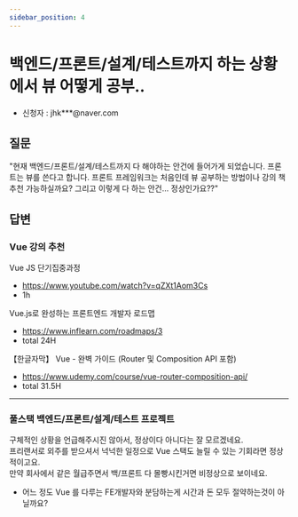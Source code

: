 ```yaml
---
sidebar_position: 4
---
```


# 백엔드/프론트/설계/테스트까지 하는 상황에서 뷰 어떻게 공부..
- 신청자 : jhk***@naver.com

## 질문  

"현재 백엔드/프론트/설계/테스트까지 다 해야하는 안건에 들어가게 되었습니다. 프론트는 뷰를 쓴다고 합니다.
프론트 프레임워크는 처음인데 뷰 공부하는 방법이나 강의 책 추천 가능하실까요?
그리고 이렇게 다 하는 안건... 정상인가요??"

## 답변

### Vue 강의 추천

Vue JS 단기집중과정
- https://www.youtube.com/watch?v=qZXt1Aom3Cs
- 1h

Vue.js로 완성하는 프론트엔드 개발자 로드맵
- https://www.inflearn.com/roadmaps/3
- total 24H

【한글자막】 Vue - 완벽 가이드 (Router 및 Composition API 포함)
- https://www.udemy.com/course/vue-router-composition-api/
- total 31.5H

---

### 풀스택 백엔드/프론트/설계/테스트 프로젝트

구체적인 상황을 언급해주시진 않아서, 정상이다 아니다는 잘 모르겠네요.   
프리랜서로 외주를 받으셔서 넉넉한 일정으로 Vue 스택도 늘릴 수 있는 기회라면 정상적이고요.  
만약 회사에서 같은 월급주면서 백/프론트 다 몰빵시킨거면 비정상으로 보이네요.  
- 어느 정도 Vue 를 다루는 FE개발자와 분담하는게 시간과 돈 모두 절약하는것이 아닐까요?    





